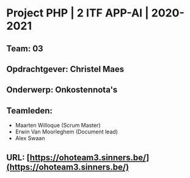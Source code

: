 # Project PHP | 2 ITF APP-AI | 2020-2021

## Team: 03
## Opdrachtgever: Christel Maes
## Onderwerp: Onkostennota's
## Teamleden:
- Maarten Willoque (Scrum Master)
- Erwin Van Moorleghem (Document lead)
- Alex Swaan

## URL: [https://ohoteam3.sinners.be/](https://ohoteam3.sinners.be/)
